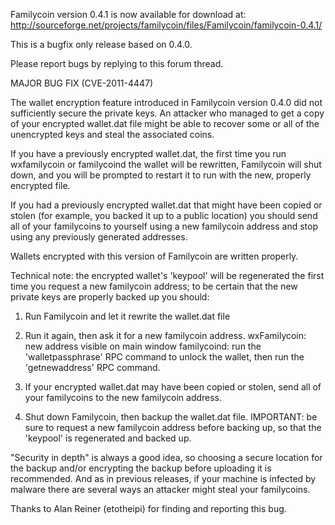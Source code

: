 Familycoin version 0.4.1 is now available for download at:
http://sourceforge.net/projects/familycoin/files/Familycoin/familycoin-0.4.1/

This is a bugfix only release based on 0.4.0.

Please report bugs by replying to this forum thread.

MAJOR BUG FIX  (CVE-2011-4447)

The wallet encryption feature introduced in Familycoin version 0.4.0 did not sufficiently secure the private keys. An attacker who
managed to get a copy of your encrypted wallet.dat file might be able to recover some or all of the unencrypted keys and steal the
associated coins.

If you have a previously encrypted wallet.dat, the first time you run wxfamilycoin or familycoind the wallet will be rewritten, Familycoin will
shut down, and you will be prompted to restart it to run with the new, properly encrypted file.

If you had a previously encrypted wallet.dat that might have been copied or stolen (for example, you backed it up to a public
location) you should send all of your familycoins to yourself using a new familycoin address and stop using any previously generated addresses.

Wallets encrypted with this version of Familycoin are written properly.

Technical note: the encrypted wallet's 'keypool' will be regenerated the first time you request a new familycoin address; to be certain that the
new private keys are properly backed up you should:

1. Run Familycoin and let it rewrite the wallet.dat file

2. Run it again, then ask it for a new familycoin address.
wxFamilycoin: new address visible on main window
familycoind: run the 'walletpassphrase' RPC command to unlock the wallet,  then run the 'getnewaddress' RPC command.

3. If your encrypted wallet.dat may have been copied or stolen, send all of your familycoins to the new familycoin address.

4. Shut down Familycoin, then backup the wallet.dat file.
IMPORTANT: be sure to request a new familycoin address before backing up, so that the 'keypool' is regenerated and backed up.

"Security in depth" is always a good idea, so choosing a secure location for the backup and/or encrypting the backup before uploading it is recommended. And as in previous releases, if your machine is infected by malware there are several ways an attacker might steal your familycoins.

Thanks to Alan Reiner (etotheipi) for finding and reporting this bug.
